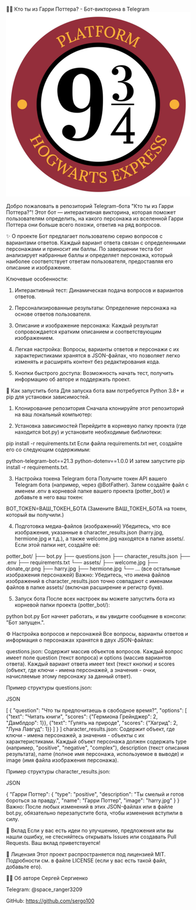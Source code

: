🧙‍♂️ Кто ты из Гарри Поттера? - Бот-викторина в Telegram
![9 3/4](image.png)

Добро пожаловать в репозиторий Telegram-бота "Кто ты из Гарри Поттера?"! Этот бот — интерактивная викторина, которая поможет пользователям определить, на какого персонажа из вселенной Гарри Поттера они больше всего похожи, ответив на ряд вопросов.

✨ О проекте
Бот предлагает пользователю серию вопросов с вариантами ответов. Каждый вариант ответа связан с определенными персонажами и приносит им баллы. По завершении теста бот анализирует набранные баллы и определяет персонажа, который наиболее соответствует ответам пользователя, предоставляя его описание и изображение.

Ключевые особенности:
1. Интерактивный тест: Динамическая подача вопросов и вариантов ответов.

2. Персонализированные результаты: Определение персонажа на основе ответов пользователя.

3. Описание и изображение персонажа: Каждый результат сопровождается кратким описанием и соответствующим изображением.

4. Легкая настройка: Вопросы, варианты ответов и персонажи с их характеристиками хранятся в JSON-файлах, что позволяет легко изменять и расширять контент без редактирования кода.

5. Кнопки быстрого доступа: Возможность начать тест, получить информацию об авторе и поддержать проект.

🚀 Как запустить бота
Для запуска бота вам потребуется Python 3.8+ и pip для установки зависимостей.

1. Клонирование репозитория
Сначала клонируйте этот репозиторий на ваш локальный компьютер:

2. Установка зависимостей
Перейдите в корневую папку проекта (где находится bot.py) и установите необходимые библиотеки:

pip install -r requirements.txt
Если файла requirements.txt нет, создайте его со следующим содержимым:

python-telegram-bot==21.3
python-dotenv==1.0.0
И затем запустите pip install -r requirements.txt.

3. Настройка токена Telegram бота
Получите токен API вашего Telegram бота (например, через @BotFather).
Затем создайте файл с именем .env в корневой папке вашего проекта (potter_bot/) и добавьте в него ваш токен:

BOT_TOKEN=ВАШ_ТОКЕН_БОТА
(Замените ВАШ_ТОКЕН_БОТА на токен, который вы получили.)

4. Подготовка медиа-файлов (изображений)
Убедитесь, что все изображения, указанные в character_results.json (harry.jpg, hermione.jpg и т.д.), а также welcome.jpg находятся в папке assets/. Если этой папки нет, создайте её:

potter_bot/
├── bot.py
├── questions.json
├── character_results.json
├── .env
├── requirements.txt
└── assets/
    ├── welcome.jpg
    ├── donate_qr.png
    ├── harry.jpg
    ├── hermione.jpg
    └── ... (все остальные изображения персонажей)
Важно: Убедитесь, что имена файлов изображений в character_results.json точно совпадают с именами файлов в папке assets/ (включая расширение и регистр букв).

5. Запуск бота
После всех настроек вы можете запустить бота из корневой папки проекта (potter_bot/):

python bot.py
Бот начнет работать, и вы увидите сообщение в консоли: "Бот запущен.".

⚙️ Настройка вопросов и персонажей
Все вопросы, варианты ответов и информация о персонажах хранятся в двух JSON-файлах:

questions.json: Содержит массив объектов вопросов. Каждый вопрос имеет поле question (текст вопроса) и options (массив вариантов ответа). Каждый вариант ответа имеет text (текст кнопки) и scores (объект, где ключи - имена персонажей, а значения - очки, начисляемые этому персонажу за данный ответ).

Пример структуры questions.json:

JSON

[
  {
    "question": "Что ты предпочитаешь в свободное время?",
    "options": [
      {"text": "Читать книги", "scores": {"Гермиона Грейнджер": 2, "Дамблдор": 1}},
      {"text": "Гулять на природе", "scores": {"Хагрид": 2, "Луна Лавгуд": 1}}
    ]
  }
]
character_results.json: Содержит объект, где ключи - имена персонажей, а значения - объекты с их характеристиками. Каждый объект персонажа должен содержать type (например, "positive", "negative", "complex"), description (текст описания результата), name (полное имя персонажа, используемое в выводе) и image (имя файла изображения персонажа).

Пример структуры character_results.json:

JSON

{
  "Гарри Поттер": {
    "type": "positive",
    "description": "Ты смелый и готов бороться за правду.",
    "name": "Гарри Поттер",
    "image": "harry.jpg"
  }
}
Важно: После любых изменений в этих JSON-файлах или в файле bot.py, обязательно перезапустите бота, чтобы изменения вступили в силу.

🤝 Вклад
Если у вас есть идеи по улучшению, предложения или вы нашли ошибку, не стесняйтесь открывать Issues или создавать Pull Requests. Ваш вклад приветствуется!

📜 Лицензия
Этот проект распространяется под лицензией MIT. Подробности см. в файле LICENSE (если у вас есть такой файл, добавьте его).

👨‍💻 Об авторе
Сергей Сергиенко

Telegram: @space_ranger3209

GitHub: https://github.com/sergo100